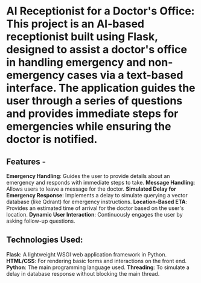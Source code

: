 # AI Receptionist for a Doctor's Office:  This project is an AI-based receptionist built using Flask, designed to assist a doctor's office in handling emergency and non-emergency cases via a text-based interface. The application guides the user through a series of questions and provides immediate steps for emergencies while ensuring the doctor is notified.
## Features  - 
**Emergency Handling**: Guides the user to provide details about an emergency and responds with immediate steps to take. 
**Message Handling**: Allows users to leave a message for the doctor. 
**Simulated Delay for Emergency Response**: Implements a delay to simulate querying a vector database (like Qdrant) for emergency instructions. 
**Location-Based ETA**: Provides an estimated time of arrival for the doctor based on the user's location. 
**Dynamic User Interaction**: Continuously engages the user by asking follow-up questions.
## Technologies Used:  
**Flask**: A lightweight WSGI web application framework in Python.
**HTML/CSS**: For rendering basic forms and interactions on the front end. 
**Python**: The main programming language used. 
**Threading**: To simulate a delay in database response without blocking the main thread.
